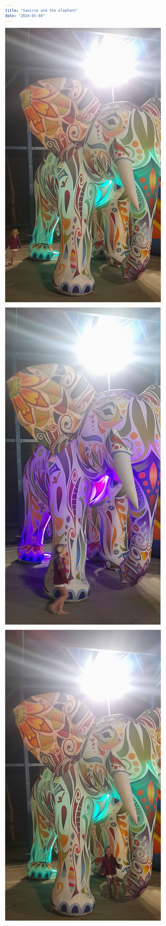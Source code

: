 ```yaml
---
title: "Saoirse and the elephant"
date: "2024-01-04"
---
```


![](images/wp-17051614628097498992320678498197.jpg)

![](images/wp-17051614622653537008024845804195.jpg)

![](images/wp-17051614625361150205704277598044.jpg)
